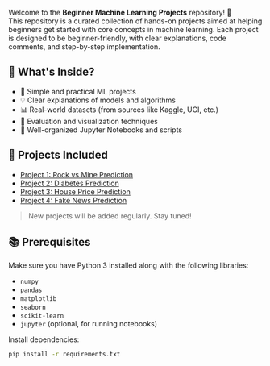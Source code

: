 Welcome to the **Beginner Machine Learning Projects** repository! 🎯  
This repository is a curated collection of hands-on projects aimed at helping beginners get started with core concepts in machine learning. Each project is designed to be beginner-friendly, with clear explanations, code comments, and step-by-step implementation.

## 🚀 What's Inside?

- 📌 Simple and practical ML projects
- 💡 Clear explanations of models and algorithms
- 📊 Real-world datasets (from sources like Kaggle, UCI, etc.)
- 🧪 Evaluation and visualization techniques
- 📁 Well-organized Jupyter Notebooks and scripts

## 🧠 Projects Included

- [Project 1: Rock vs Mine Prediction](./Project_1_Rock_vs_Mine_Prediction)
- [Project 2: Diabetes Prediction](./Project_2_Diabetes_Prediction)
- [Project 3: House Price Prediction](./Project_3_House_Price_Prediction)
- [Project 4: Fake News Prediction](./Project_4_Fake_News_Prediction)


> New projects will be added regularly. Stay tuned!

## 📚 Prerequisites

Make sure you have Python 3 installed along with the following libraries:

- `numpy`
- `pandas`
- `matplotlib`
- `seaborn`
- `scikit-learn`
- `jupyter` (optional, for running notebooks)

Install dependencies:

```bash
pip install -r requirements.txt
